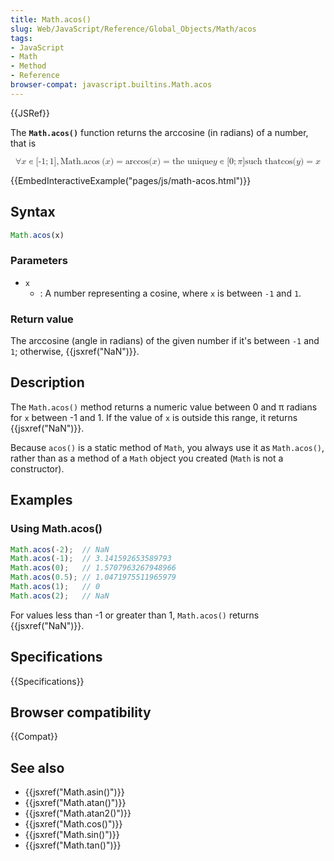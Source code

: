 ```yaml
---
title: Math.acos()
slug: Web/JavaScript/Reference/Global_Objects/Math/acos
tags:
- JavaScript
- Math
- Method
- Reference
browser-compat: javascript.builtins.Math.acos
---
```

{{JSRef}}

The **`Math.acos()`** function returns the arccosine (in radians) of a number,
that is

<math display="block"><semantics><mrow><mo>∀</mo> <mi>x</mi> <mo>∊</mo>
<mo stretchy="false">[</mo> <mrow><mo>-</mo> <mn>1</mn> </mrow><mo>;</mo>
<mn>1</mn> <mo stretchy="false">]</mo> <mo>,</mo>
<mspace width="thickmathspace"></mspace><mstyle mathvariant="monospace"><mrow><mo lspace="0em" rspace="thinmathspace">Math.acos</mo>
<mo stretchy="false">(</mo> <mi>x</mi> <mo stretchy="false">)</mo>
</mrow></mstyle><mo>=</mo> <mo lspace="0em" rspace="0em">arccos</mo>
<mo stretchy="false">(</mo> <mi>x</mi> <mo stretchy="false">)</mo> <mo>=</mo>
<mtext>the unique </mtext><mspace width="thickmathspace"></mspace><mi>y</mi>
<mo>∊</mo> <mo stretchy="false">[</mo> <mn>0</mn> <mo>;</mo> <mi>π</mi> <mo
stretchy="false">]</mo> <mspace width="thinmathspace"></mspace><mtext>such
that</mtext>
<mspace width="thickmathspace"></mspace><mo lspace="0em" rspace="0em">cos</mo>
<mo stretchy="false">(</mo> <mi>y</mi> <mo stretchy="false">)</mo> <mo>=</mo>
<mi>x</mi> </mrow><annotation encoding="TeX">\forall x \in
[{-1};1],\;\mathtt{\operatorname{Math.acos}(x)} = \arccos(x) = \text{ the unique
} \; y \in [0; \pi] \, \text{such that} \; \cos(y) =
x</annotation></semantics></math>

{{EmbedInteractiveExample("pages/js/math-acos.html")}}

## Syntax

```js
Math.acos(x)
```

### Parameters

- `x`
  - : A number representing a cosine, where `x` is between `-1` and `1`.

### Return value

The arccosine (angle in radians) of the given number if it's between `-1` and
`1`; otherwise, {{jsxref("NaN")}}.

## Description

The `Math.acos()` method returns a numeric value between 0 and π radians for `x`
between -1 and 1. If the value of `x` is outside this range, it returns
{{jsxref("NaN")}}.

Because `acos()` is a static method of `Math`, you always use it as
`Math.acos()`, rather than as a method of a `Math` object you created (`Math` is
not a constructor).

## Examples

### Using Math.acos()

```js
Math.acos(-2);  // NaN
Math.acos(-1);  // 3.141592653589793
Math.acos(0);   // 1.5707963267948966
Math.acos(0.5); // 1.0471975511965979
Math.acos(1);   // 0
Math.acos(2);   // NaN
```

For values less than -1 or greater than 1, `Math.acos()` returns
{{jsxref("NaN")}}.

## Specifications

{{Specifications}}

## Browser compatibility

{{Compat}}

## See also

- {{jsxref("Math.asin()")}}
- {{jsxref("Math.atan()")}}
- {{jsxref("Math.atan2()")}}
- {{jsxref("Math.cos()")}}
- {{jsxref("Math.sin()")}}
- {{jsxref("Math.tan()")}}
